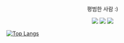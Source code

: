 <p align="center">
  평범한 사람 :)
</p>



<p align="center">
  <img src="https://img.shields.io/badge/Node.js-339933?style=flat-square&logo=Node.js&logoColor=white"/></a>
  <img src="https://img.shields.io/badge/JavaScript-F7DF1E?style=flat-square&logo=JavaScript&logoColor=white"/></a>
  <a href="https://discord.gg/6Ukj9NVwZz"><img src="https://img.shields.io/badge/T.aca Discord-5865F2?style=flat-square&logo=Discord&logoColor=white&link=https://discord.gg/6Ukj9NVwZz"/></a>
</p>

﻿[![Top Langs](https://github-readme-stats.vercel.app/api/top-langs/?username=Taca-Acha&langs_count=10&layout=compact&theme=dark)](https://github.com/Taca-Acha)

